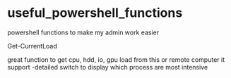 # useful_powershell_functions
powershell functions to make my admin work easier


Get-CurrentLoad

great function to get cpu, hdd, io, gpu load from this or remote computer
it support -detailed switch to display which process are most intensive